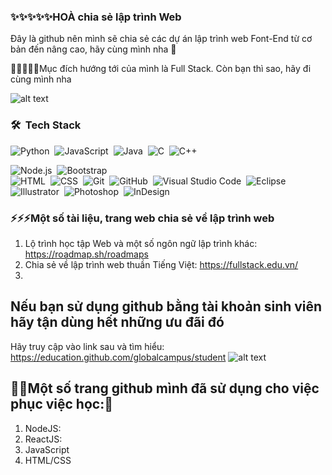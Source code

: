 ### ✨✨✨✨✨HOÀ chia sẻ lập trình Web

Đây là github nên mình sẽ chia sẻ các dự án lập trình web Font-End từ cơ bản đến nâng cao, hãy cùng mình nha 👋

🌱🌱🌱🌱🌱Mục đích hướng tới của mình là Full Stack. Còn bạn thì sao, hãy đi cùng mình nha 

![alt text](https://www.crio.do/blog/content/images/2021/04/Full-stack-development-blueprint.png)

### 🛠 &nbsp;Tech Stack

![Python](https://img.shields.io/badge/-Python-05122A?style=flat&logo=python)&nbsp;
![JavaScript](https://img.shields.io/badge/-JavaScript-05122A?style=flat&logo=javascript)&nbsp;
![Java](https://img.shields.io/badge/-Java-05122A?style=flat&logo=Java&logoColor=FFA518)&nbsp;
![C](https://img.shields.io/badge/-C-05122A?style=flat&logo=C&logoColor=A8B9CC)&nbsp;
![C++](https://img.shields.io/badge/-C++-05122A?style=flat&logo=C%2B%2B&logoColor=00599C)&nbsp;
<!-- ![React](https://img.shields.io/badge/-React-05122A?style=flat&logo=react)&nbsp; -->
![Node.js](https://img.shields.io/badge/-Node.js-05122A?style=flat&logo=node.js)&nbsp;
![Bootstrap](https://img.shields.io/badge/-Bootstrap-05122A?style=flat&logo=bootstrap&logoColor=563D7C)\
![HTML](https://img.shields.io/badge/-HTML-05122A?style=flat&logo=HTML5)&nbsp;
![CSS](https://img.shields.io/badge/-CSS-05122A?style=flat&logo=CSS3&logoColor=1572B6)&nbsp;
![Git](https://img.shields.io/badge/-Git-05122A?style=flat&logo=git)&nbsp;
![GitHub](https://img.shields.io/badge/-GitHub-05122A?style=flat&logo=github)&nbsp;
![Visual Studio Code](https://img.shields.io/badge/-Visual%20Studio%20Code-05122A?style=flat&logo=visual-studio-code&logoColor=007ACC)&nbsp;
![Eclipse](https://img.shields.io/badge/-Eclipse-05122A?style=flat&logo=eclipse-ide&logoColor=2C2255)\
![Illustrator](https://img.shields.io/badge/-Illustrator-05122A?style=flat&logo=adobe-illustrator)&nbsp;
![Photoshop](https://img.shields.io/badge/-Photoshop-05122A?style=flat&logo=adobe-photoshop)&nbsp;
![InDesign](https://img.shields.io/badge/-InDesign-05122A?style=flat&logo=adobe-indesign)

### ⚡⚡⚡Một số tài liệu, trang web chia sẻ về lập trình web
1. Lộ trình học tập Web và một số ngôn ngữ lập trình khác: https://roadmap.sh/roadmaps
2. Chia sẻ về lập trình web thuần Tiếng Việt: https://fullstack.edu.vn/
3. 
## Nếu bạn sử dụng github bằng tài khoản sinh viên hãy tận dùng hết những ưu đãi đó
Hãy truy cập vào link sau và tìm hiểu: https://education.github.com/globalcampus/student
![alt text](https://res.cloudinary.com/dxd5emviu/image/upload/v1637204679/giteducation_d7hyub.png)
## 👯👯Một số trang github mình đã sử dụng cho việc phục việc học:🔭
1. NodeJS:
2. ReactJS:
3. JavaScript
4. HTML/CSS
<!-- **hoanguyen6611/hoanguyen6611** is a ✨ _special_ ✨ repository because its `README.md` (this file) appears on your GitHub profile.

Here are some ideas to get you started:

- 🔭 I’m currently working on ...
- 🌱 I’m currently learning ...
- 👯 I’m looking to collaborate on ...
- 🤔 I’m looking for help with ...
- 💬 Ask me about ...
- 📫 How to reach me: ...
- 😄 Pronouns: ...
- ⚡ Fun fact: ... -->

